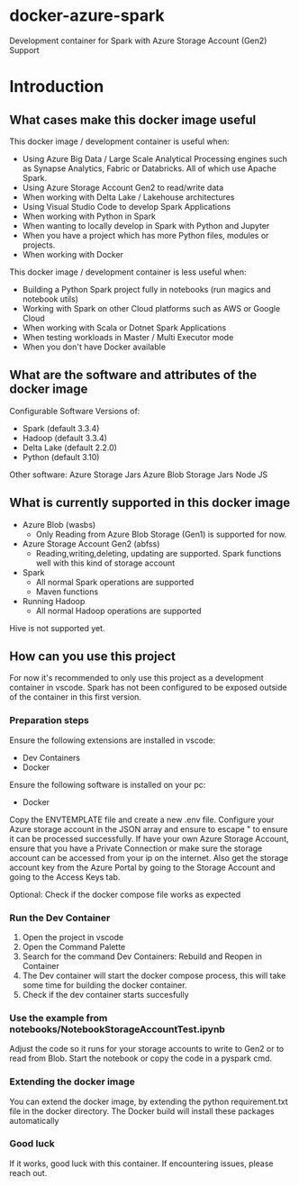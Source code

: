 # docker-azure-spark
Development container for Spark with Azure Storage Account (Gen2) Support

# Introduction

## What cases make this docker image useful

This docker image / development container is useful when:
- Using Azure Big Data / Large Scale Analytical Processing engines such as Synapse Analytics, Fabric or Databricks. All of which use Apache Spark.
- Using Azure Storage Account Gen2 to read/write data
- When working with Delta Lake / Lakehouse architectures
- Using Visual Studio Code to develop Spark Applications
- When working with Python in Spark
- When wanting to locally develop in Spark with Python and Jupyter
- When you have a project which has more Python files, modules or projects.
- When working with Docker

This docker image / development container is less useful when:
- Building a Python Spark project fully in notebooks (run magics and notebook utils)
- Working with Spark on other Cloud platforms such as AWS or Google Cloud
- When working with Scala or Dotnet Spark Applications
- When testing workloads in Master / Multi Executor mode
- When you don't have Docker available

## What are the software and attributes of the docker image

Configurable Software Versions of:
- Spark (default 3.3.4)
- Hadoop (default 3.3.4)
- Delta Lake (default 2.2.0)
- Python (default 3.10)

Other software:
Azure Storage Jars
Azure Blob Storage Jars
Node JS

## What is currently supported in this docker image

- Azure Blob (wasbs)
  - Only Reading from Azure Blob Storage (Gen1) is supported for now.
- Azure Storage Account Gen2 (abfss)
  - Reading,writing,deleting, updating are supported. Spark functions well with this kind of storage account
- Spark
  - All normal Spark operations are supported
  - Maven functions
- Running Hadoop
  - All normal Hadoop operations are supported

Hive is not supported yet.

## How can you use this project

For now it's recommended to only use this project as a development container in vscode. Spark has not been configured to be exposed outside of the container in this first version.

### Preparation steps

Ensure the following extensions are installed in vscode:
- Dev Containers
- Docker

Ensure the following software is installed on your pc:
- Docker

Copy the ENVTEMPLATE file and create a new .env file. Configure your Azure storage account in the JSON array and ensure to escape " to ensure it can be processed successfully. If have your own Azure Storage Account, ensure that you have a Private Connection or make sure the storage account can be accessed from your ip on the internet. Also get the storage account key from the Azure Portal by going to the Storage Account and going to the Access Keys tab.

Optional:
Check if the docker compose file works as expected

### Run the Dev Container

1. Open the project in vscode
2. Open the Command Palette
3. Search for the command Dev Containers: Rebuild and Reopen in Container
4. The Dev container will start the docker compose process, this will take some time for building the docker container.
5. Check if the dev container starts succesfully
   
### Use the example from notebooks/NotebookStorageAccountTest.ipynb

Adjust the code so it runs for your storage accounts to write to Gen2 or to read from Blob. Start the notebook or copy the code in a pyspark cmd.

### Extending the docker image

You can extend the docker image, by extending the python requirement.txt file in the docker directory. The Docker build will install these packages automatically

### Good luck

If it works, good luck with this container. If encountering issues, please reach out.